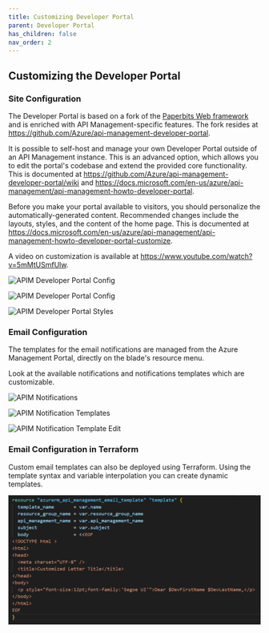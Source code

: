 ```yaml
---
title: Customizing Developer Portal
parent: Developer Portal
has_children: false
nav_order: 2
---
```


 
## Customizing the Developer Portal

### Site Configuration

The Developer Portal is based on a fork of the [Paperbits Web framework](https://paperbits.io/) and is enriched with API Management-specific features. The fork resides at <https://github.com/Azure/api-management-developer-portal>.

It is possible to self-host and manage your own Developer Portal outside of an API Management instance. This is an advanced option, which allows you to edit the portal's codebase and extend the provided core functionality. This is documented at <https://github.com/Azure/api-management-developer-portal/wiki> and <https://docs.microsoft.com/en-us/azure/api-management/api-management-howto-developer-portal>.

Before you make your portal available to visitors, you should personalize the automatically-generated content. Recommended changes include the layouts, styles, and the content of the home page. This is documented at <https://docs.microsoft.com/en-us/azure/api-management/api-management-howto-developer-portal-customize>.

A video on customization is available at <https://www.youtube.com/watch?v=5mMtUSmfUlw>.

![APIM Developer Portal Config](../../assets/images/apim-developer-portal-config-1.png)

![APIM Developer Portal Config](../../assets/images/apim-developer-portal-config-2.png)

![APIM Developer Portal Styles](../../assets/images/apim-developer-portal-styles.png)

### Email Configuration

The templates for the email notifications are managed from the Azure Management Portal, directly on the blade's resource menu.

Look at the available notifications and notifications templates which are customizable.

![APIM Notifications](../../assets/images/apim-notifications.png)

![APIM Notification Templates](../../assets/images/apim-notification-templates.png)

![APIM Notification Template Edit](../../assets/images/apim-notification-edit.png)

### Email Configuration in Terraform

Custom email templates can also be deployed using Terraform. Using the template syntax and variable interpolation you can create dynamic templates.

![Terraform APIM Notification Template Module](../../assets/images/tf-apim-email-template.png)
